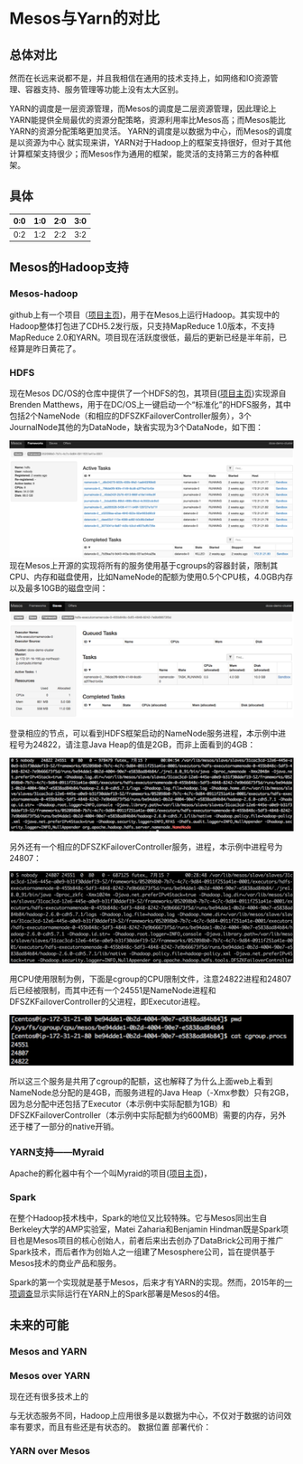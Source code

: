 # Mesos与Yarn的对比


## 总体对比

然而在长远来说都不是，并且我相信在通用的技术支持上，如网络和IO资源管理、容器支持、服务管理等功能上没有太大区别。

YARN的调度是一层资源管理，而Mesos的调度是二层资源管理，因此理论上YARN能提供全局最优的资源分配策略，资源利用率比Mesos高；而Mesos能比YARN的资源分配策略更加灵活。
YARN的调度是以数据为中心，而Mesos的调度是以资源为中心
就实现来讲，YARN对于Hadoop上的框架支持很好，但对于其他计算框架支持很少；而Mesos作为通用的框架，能灵活的支持第三方的各种框架。
## 具体
| 0:0 | 1:0 | 2:0 | 3:0 |
| -- | -- | -- | -- |
| 0:2 | 1:2 | 2:2 | 3:2 |

## Mesos的Hadoop支持

### Mesos-hadoop
github上有一个项目（[项目主页](https://github.com/mesos/hadoop))，用于在Mesos上运行Hadoop。其实现中的Hadoop整体打包进了CDH5.2发行版，只支持MapReduce 1.0版本，不支持MapReduce 2.0和YARN。项目现在活跃度很低，最后的更新已经是半年前，已经算是昨日黄花了。

### HDFS
现在Mesos DC/OS的仓库中提供了一个HDFS的包，其项目([项目主页](https://github.com/mesosphere/hdfs))实现源自Brenden Matthews，用于在DC/OS上一键启动一个“标准化”的HDFS服务，其中包括2个NameNode（和相应的DFSZKFailoverController服务），3个JournalNode其他的为DataNode，缺省实现为3个DataNode，如下图：

![](mesos/hdfs/mesos_hdfs_web.png)
现在Mesos上开源的实现将所有的服务使用基于cgroups的容器封装，限制其CPU、内存和磁盘使用，比如NameNode的配额为使用0.5个CPU核，4.0GB内存以及最多10GB的磁盘空间：

![](mesos/hdfs/nn_web.png)

登录相应的节点，可以看到HDFS框架启动的NameNode服务进程，本示例中进程号为24822，请注意Java Heap的值是2GB，而非上面看到的4GB：

![](mesos/hdfs/nn_ps.png)

另外还有一个相应的DFSZKFailoverController服务，进程，本示例中进程号为24807：

![](mesos/hdfs/zkfc.png)

用CPU使用限制为例，下面是cgroup的CPU限制文件，注意24822进程和24807后已经被限制，而其中还有一个24551是NameNode进程和DFSZKFailoverController的父进程，即Executor进程。

![](mesos/hdfs/cgroup.png)

所以这三个服务是共用了cgroup的配额，这也解释了为什么上面web上看到NameNode总分配的是4GB，而服务进程的Java Heap（-Xmx参数）只有2GB，因为总分配中还包括了Executor（本示例中实际配额为1GB）和DFSZKFailoverController（本示例中实际配额为约600MB）需要的内存，另外还于楼了一部分的native开销。
### YARN支持——Myraid
Apache的孵化器中有个一个叫Myraid的项目([项目主页]())，
### Spark
在整个Hadoop技术栈中，Spark的地位又比较特殊。它与Mesos同出生自Berkeley大学的AMP实验室，Matei Zaharia和Benjamin Hindman既是Spark项目也是Mesos项目的核心创始人，前者后来出去创办了DataBrick公司用于推广Spark技术，而后者作为创始人之一组建了Mesosphere公司，旨在提供基于Mesos技术的商业产品和服务。

Spark的第一个实现就是基于Mesos，后来才有YARN的实现。然而，2015年的[一项调查](http://cdn2.hubspot.net/hubfs/438089/DataBricks_Surveys_-_Content/Spark-Survey-2015-Infographic.pdf?t=1443116345933)显示实际运行在YARN上的Spark部署是Mesos的4倍。


## 未来的可能
### Mesos and YARN
### Mesos over YARN

现在还有很多技术上的

与无状态服务不同，Hadoop上应用很多是以数据为中心，不仅对于数据的访问效率有要求，而且有些还是有状态的。
数据位置
部署代价：
### YARN over Mesos

